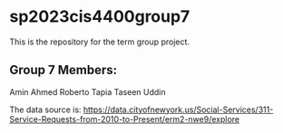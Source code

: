 # sp2023cis4400group7

This is the repository for the term group project.

## Group 7 Members:
Amin Ahmed
Roberto Tapia
Taseen Uddin

The data source is: 
https://data.cityofnewyork.us/Social-Services/311-Service-Requests-from-2010-to-Present/erm2-nwe9/explore
